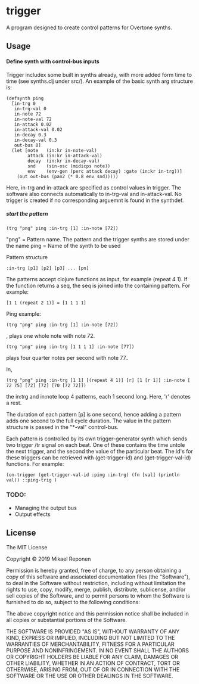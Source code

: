 # trigger

A program designed to create control patterns for Overtone synths.

## Usage

#### Define synth with control-bus inputs
Trigger includex some built in synths already, with more added form time to time (see synths.clj under src/). An example of the basic synth arg structure is:

``` 
(defsynth ping
  [in-trg 0
   in-trg-val 0
   in-note 72
   in-note-val 72
   in-attack 0.02
   in-attack-val 0.02
   in-decay 0.3
   in-decay-val 0.3
   out-bus 0]
  (let [note   (in:kr in-note-val)
        attack (in:kr in-attack-val)
        decay  (in:kr in-decay-val)
        snd    (sin-osc (midicps note))
        env    (env-gen (perc attack decay) :gate (in:kr in-trg))]
    (out out-bus (pan2 (* 0.8 env snd)))))
``` 

Here, in-trg and in-attack are specified as control values in trigger. The software also connects automatically to in-trg-val and in-attack-val. No trigger is created if no corresponding arguemnt is found in the synthdef.

##### start the pattern
```
(trg "png" ping :in-trg [1] :in-note [72])
```

"png" = Pattern name. The pattern and the trigger synths are stored under the name
ping = Name of the synth to be used

Pattern structure
```
:in-trg [p1] [p2] [p3] ... [pn]
```
The patterns accept clojure functions as input, for example (repeat 4 1). If the function returns a seq, the seq is joined into the containing pattern. For example:
```
[1 1 (repeat 2 1)] = [1 1 1 1]
```

Ping example:
```
(trg "png" ping :in-trg [1] :in-note [72]) 
```
,   plays one whole note with note 72.
```
(trg "png" ping :in-trg [1 1 1 1] :in-note [77]) 
```
plays four quarter notes per second with note 77..

In,

```
(trg "png" ping :in-trg [1 1] [(repeat 4 1)] [r] [1 [r 1]] :in-note [ 72 75] [72] [72] [70 [72 72]])
```
the in:trg and in:note loop 4 patterns, each 1 second long. Here, 'r' denotes a rest. 

The duration of each pattern  [p] is one second, hence adding a pattern adds one second to the full cycle duration.  The value in the pattern structure is passed in the "*-val" control-bus.  

Each pattern is controlled by its own trigger-generator synth which sends two trigger /tr signal on each beat. One of these contains the time untole the next trigger, and the second the value of the particular beat. The id's for these triggers can be retrieved with (get-trigger-id) and (get-trigger-val-id) functions. For example:

```
(on-trigger (get-trigger-val-id :ping :in-trg) (fn [val] (println val)) ::ping-trig )
```



### TODO:
  - Managing the output bus
  - Output effects
## License
The MIT License

Copyright © 2019 Mikael Reponen

Permission is hereby granted, free of charge, to any person obtaining a copy of this software and associated documentation files (the "Software"), to deal in the Software without restriction, including without limitation the rights to use, copy, modify, merge, publish, distribute, sublicense, and/or sell copies of the Software, and to permit persons to whom the Software is furnished to do so, subject to the following conditions:

The above copyright notice and this permission notice shall be included in all copies or substantial portions of the Software.

THE SOFTWARE IS PROVIDED "AS IS", WITHOUT WARRANTY OF ANY KIND, EXPRESS OR IMPLIED, INCLUDING BUT NOT LIMITED TO THE WARRANTIES OF MERCHANTABILITY, FITNESS FOR A PARTICULAR PURPOSE AND NONINFRINGEMENT. IN NO EVENT SHALL THE AUTHORS OR COPYRIGHT HOLDERS BE LIABLE FOR ANY CLAIM, DAMAGES OR OTHER LIABILITY, WHETHER IN AN ACTION OF CONTRACT, TORT OR OTHERWISE, ARISING FROM, OUT OF OR IN CONNECTION WITH THE SOFTWARE OR THE USE OR OTHER DEALINGS IN THE SOFTWARE.
